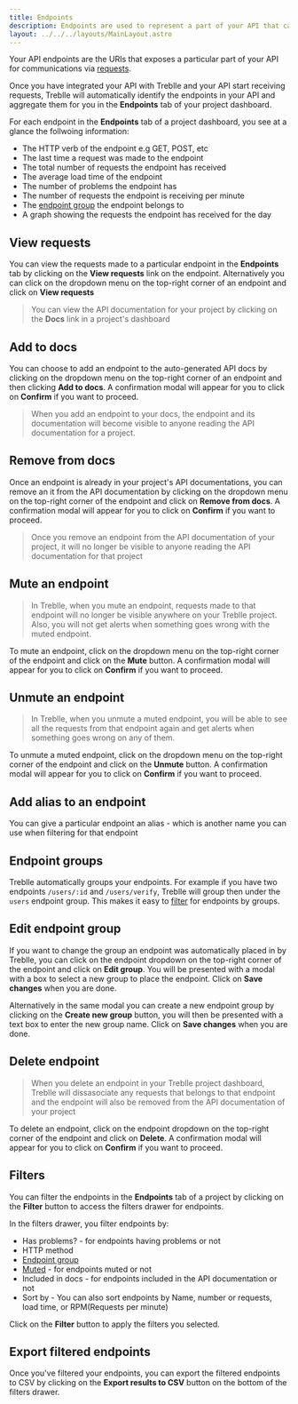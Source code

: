 ```yaml
---
title: Endpoints
description: Endpoints are used to represent a part of your API that can be accessed
layout: ../../../layouts/MainLayout.astro
---
```


Your API endpoints are the URIs that exposes a particular part of your API for communications via [requests](/en/requests).

Once you have integrated your API with Treblle and your API start receiving requests, Treblle will automatically identify the endpoints in your API and aggregate them for you in the **Endpoints** tab of your project dashboard.

For each endpoint in the **Endpoints** tab of a project dashboard, you see at a glance the follwoing information:

* The HTTP verb of the endpoint e.g GET, POST, etc
* The last time a request was made to the endpoint
* The total number of requests the endpoint has received
* The average load time of the endpoint
* The number of problems the endpoint has
* The number of requests the endpoint is receiving per minute
* The [endpoint group](/en/dasboard/endpoints#endpoint-groups) the endpoint belongs to
* A graph showing the requests the endpoint has received for the day

## View requests
You can view the requests made to a particular endpoint in the **Endpoints** tab by clicking on the **View requests** link on the endpoint. Alternatively you can click on the dropdown menu on the top-right corner of an endpoint and click on **View requests**

> You can view the API documentation for your project by clicking on the **Docs** link in a project's dashboard

## Add to docs
You can choose to add an endpoint to the auto-generated API docs by clicking on the dropdown menu on the top-right corner of an endpoint and then clicking **Add to docs**. A confirmation modal will appear for you to click on **Confirm** if you want to proceed.

> When you add an endpoint to your docs, the endpoint and its documentation will become visible to anyone reading the API documentation for a project.

## Remove from docs
Once an endpoint is already in your project's API documentations, you can remove an it from the API documentation by clicking on the dropdown menu on the top-right corner of the endpoint and click on **Remove from docs**. A confirmation modal will appear for you to click on **Confirm** if you want to proceed.

> Once you remove an endpoint from the API documentation of your project, it will no longer be visible to anyone reading the API documentation for that project

## Mute an endpoint

> In Treblle, when you mute an endpoint, requests made to that endpoint will no longer be visible anywhere on your Treblle project. Also, you will not get alerts when something goes wrong with the muted endpoint.

To mute an endpoint, click on the dropdown menu on the top-right corner of the endpoint and click on the **Mute** button. A confirmation modal will appear for you to click on **Confirm** if you want to proceed.

## Unmute an endpoint

> In Treblle, when you unmute a muted endpoint, you will be able to see all the requests from that endpoint again and get alerts when something goes wrong on any of them.

To unmute a muted endpoint, click on the dropdown menu on the top-right corner of the endpoint and click on the **Unmute** button. A confirmation modal will appear for you to click on **Confirm** if you want to proceed.


## Add alias to an endpoint
You can give a particular endpoint an alias - which is another name you can use when filtering for that endpoint

## Endpoint groups
Treblle automatically groups your endpoints. For example if you have two endpoints `/users/:id` and `/users/verify`, Treblle will group then under the `users` endpoint group. This makes it easy to [filter](/en/dashboard/endpoints#filters) for endpoints by groups.

## Edit endpoint group

If you want to change the group an endpoint was automatically placed in by Treblle, you can click on the endpoint dropdown on the top-right corner of the endpoint and click on **Edit group**. You will be presented with a modal with a box to select a new group to place the endpoint. Click on **Save changes** when you are done.

Alternatively in the same modal you can create a new endpoint group by clicking on the **Create new group** button, you will then be presented with a text box to enter the new group name. Click on **Save changes** when you are done.

## Delete endpoint
> When you delete an endpoint in your Treblle project dashboard, Treblle will dissasociate any requests that belongs to that endpoint and the endpoint will also be removed from the API documentation of your project

To delete an endpoint, click on the endpoint dropdown on the top-right corner of the endpoint and click on **Delete**. A confirmation modal will appear for you to click on **Confirm** if you want to proceed.

## Filters
You can filter the endpoints in the **Endpoints** tab of a project by clicking on the **Filter** button to access the filters drawer for endpoints.

In the filters drawer, you filter endpoints by:

* Has problems? - for endpoints having problems or not
* HTTP method
* [Endpoint group](/en/dashboard/endpoints#endpoint-groups)
* [Muted](/en/dashboard/endpoints#mute-an-endpoint) - for endpoints muted or not
* Included in docs - for endpoints included in the API documentation or not
* Sort by - You can also sort endpoints by Name, number or requests, load time, or RPM(Requests per minute)

Click on the **Filter** button to apply the filters you selected.

## Export filtered endpoints
Once you've filtered your endpoints, you can export the filtered endpoints to CSV by clicking on the **Export results to CSV** button on the bottom of the filters drawer.
